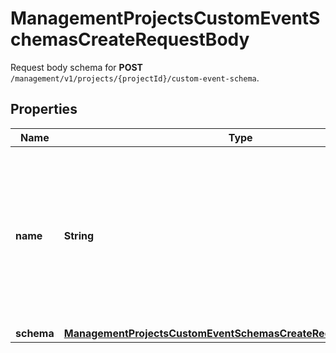 

# ManagementProjectsCustomEventSchemasCreateRequestBody

Request body schema for **POST** `/management/v1/projects/{projectId}/custom-event-schema`.

## Properties

| Name | Type | Description |
|------------ | ------------- | ------------- |
|**name** | **String** | User-defined name of the custom event. This is also shown in **Project Settings** &gt; **Event Schema** in the Voucherify Dashboard. |
|**schema** | [**ManagementProjectsCustomEventSchemasCreateRequestBodySchema**](ManagementProjectsCustomEventSchemasCreateRequestBodySchema.md) |  |



